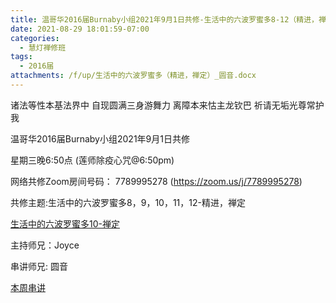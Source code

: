 ```yaml
---
title: 温哥华2016届Burnaby小组2021年9月1日共修-生活中的六波罗蜜多8-12（精进，禅定）
date: 2021-08-29 18:01:59-07:00
categories:
  - 慧灯禅修班
tags:
  - 2016届
attachments: /f/up/生活中的六波罗蜜多（精进，禅定）_圆音.docx
---
```

诸法等性本基法界中 自现圆满三身游舞力 离障本来怙主龙钦巴 祈请无垢光尊常护我

温哥华2016届Burnaby小组2021年9月1日共修 

星期三晚6:50点 (莲师除疫心咒@6:50pm)

网络共修Zoom房间号码： 7789995278 (<https://zoom.us/j/7789995278>)

共修主题:生活中的六波罗蜜多8，9，10，11，12-精进，禅定

[生活中的六波罗蜜多10-禅定](https://www.huidengzhiguang.com/index.php/huideng-jiangtang/fofa-jianxiu/2016-07-21-09-18-12/3481-l18091?title=) 


主持师兄：Joyce

串讲师兄: 圆音

[本周串讲](https://s3.ap-northeast-1.wasabisys.com/hdcx/hdv/f/up/生活中的六波罗蜜多（精进，禅定）_圆音.docx)